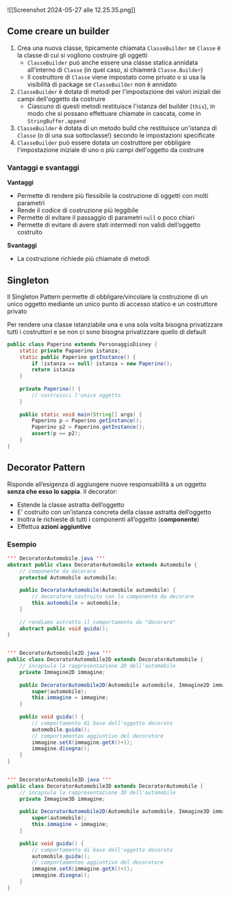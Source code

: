 ![[Screenshot 2024-05-27 alle 12.25.35.png]]

## Come creare un builder
1. Crea una nuova classe, tipicamente chiamata `ClasseBuilder` se `Classe` è la classe di cui si vogliono costruire gli oggetti
	- `ClasseBuilder` può anche essere una classe statica annidata all'interno di `Classe` (in quel caso, si chiamerà `Classe.Builder`)
	- Il costruttore di `Classe` viene impostato come privato o si usa la visibilità di package se `ClasseBuilder` non è annidato
2. `ClasseBuilder` è dotata di metodi per l'impostazione dei valori iniziali dei campi dell'oggetto da costruire
	- Ciascuno di questi metodi restituisce l'istanza del builder (`this`), in modo che si possano effettuare chiamate in cascata, come in `StringBuffer.append`
3. `ClasseBuilder` è dotata di un metodo build che restituisce un'istanza di `Classe` (o di una sua sottoclasse!) secondo le impostazioni specificate
4. `ClasseBuilder` può essere dotata un costruttore per obbligare l'impostazione iniziale di uno o più campi dell'oggetto da costruire

### Vantaggi e svantaggi
**Vantaggi**
- Permette di rendere più flessibile la costruzione di oggetti con molti parametri
- Rende il codice di costruzione più leggibile
- Permette di evitare il passaggio di parametri `null` o poco chiari
- Permette di evitare di avere stati intermedi non validi dell’oggetto costruito

**Svantaggi**
- La costruzione richiede più chiamate di metodi


## Singleton
Il Singleton Pattern permette di obbligare/vincolare la
costruzione di un unico oggetto mediante un unico
punto di accesso statico e un costruttore privato

Per rendere una classe istanziabile una e una sola volta bisogna privatizzare tutti i costruttori e se non ci sono bisogna privatizzare quello di default
```java
public class Paperino extends PersonaggioDisney {
	static private Papaerino istanza;
	static public Paperino getInstance() {
		if (istanza == null) istanza = new Paperino();
		return istanza
	}
	
	private Paperino() {
		// costruisci l'unico oggetto
	}
	
	public static void main(String[] args) {
		Paperino p = Paperino.getInstance();
		Paperino p2 = Paperino.getInstance();
		assert(p == p2);
	}
}
```

## Decorator Pattern
Risponde all’esigenza di aggiungere nuove responsabilità a un oggetto **senza che esso lo sappia**.
Il decorator:
- Estende la classe astratta dell’oggetto
- E’ costruito con un’istanza concreta della classe astratta dell’oggetto
- Inoltra le richieste di tutti i componenti all’oggetto (**componente**)
- Effettua **azioni aggiuntive**

### Esempio
```java
''' DecoratorAutomobile.java '''
abstract public class DecoratorAutomobile extends Automobile {
	// componente da decorare
	protected Automobile automobile;
	
	public DecoratorAutomobile(Automobile automobile) {
		// decoratore costruito con la componente da decorare
		this.automobile = automobile;
	}
	
	// rendiamo astratto il comportamento da "decorare"
	abstract public void guida();
}


''' DecoratorAutomobile2D.java '''
public class DecoratorAutomobile2D extends DecoratorAutomobile {
	// incapsula la rappresentazione 2D dell'automobile
	private Immagine2D immagine;
	
	public DecoratorAutomobile2D(Automobile automobile, Immagine2D immagine) {
		super(automobile);
		this.immagine = immagine;
	}
	
	public void guida() {
		// comportamento di base dell'oggetto decorato
		automobile.guida();
		// comportamenteo aggiuntivo del decoratore
		immagine.setX(immagine.getX()+1);
		immagine.disegna();
	}
}


''' DecoratorAutomobile3D.java '''
public class DecoratorAutomobile3D extends DecoratorAutomobile {
	// incapsula la rappresentazione 3D dell'automobile
	private Immagine3D immagine;
	
	public DecoratorAutomobile2D(Automobile automobile, Immagine3D immagine) {
		super(automobile);
		this.immagine = immagine;
	}
	
	public void guida() {
		// comportamento di base dell'oggetto decorato
		automobile.guida();
		// comportamenteo aggiuntivo del decoratore
		immagine.setX(immagine.getX()+1);
		immagine.disegna();
	}
}
```